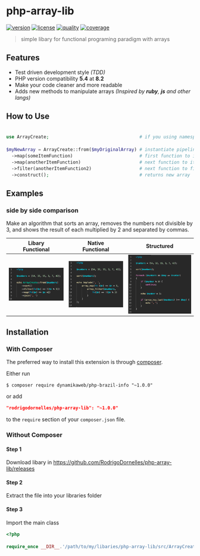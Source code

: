 # php-array-lib

[![version](https://img.shields.io/github/v/release/rodrigodornelles/php-array-lib?sort=semver&logo=packagist)](https://packagist.org/packages/rodrigodornelles/php-array-lib)
[![license](https://img.shields.io/github/license/rodrigodornelles/php-array-lib)](https://github.com/RodrigoDornelles/php-array-lib/blob/master/LICENSE) 
[![quality](https://img.shields.io/codacy/grade/5ac185bc5cb44339ac8dc2ee98e8082d?logo=codacy)](https://www.codacy.com/gh/RodrigoDornelles/php-array-lib/dashboard?utm_source=github.com&amp;utm_medium=referral&amp;utm_content=RodrigoDornelles/php-array-lib&amp;utm_campaign=Badge_Grade)
[![coverage](https://img.shields.io/codacy/coverage/5ac185bc5cb44339ac8dc2ee98e8082d?logo=codacy)](https://www.codacy.com/gh/RodrigoDornelles/php-array-lib/dashboard?utm_source=github.com&utm_medium=referral&utm_content=RodrigoDornelles/php-array-lib&utm_campaign=Badge_Coverage)

> simple libary for functional programing paradigm with arrays

## Features ##

 * Test driven development style _(TDD)_
 * PHP version compatibility **5.4** at **8.2**
 * Make your code cleaner and more readable
 * Adds new methods to manipulate arrays _(Inspired by **ruby**, **js** and other langs)_


## How to Use

```PHP

use ArrayCreate;                                  # if you using namespaces

$myNewArray = ArrayCreate::from($myOriginalArray) # instantiate pipeline class
  ->map(someItemFunction)                         # first function to iterate on each item
  ->map(anotherItemFunction)                      # next function to iterate on each item
  ->filter(anotherItemFunction2)                  # next function to filter on each item
  ->construct();                                  # returns new array
```

## Examples ##

### side by side comparison ###

Make an algorithm that sorts an array, removes the numbers not divisible by 3, and shows the result of each multiplied by 2 and separated by commas.

| Libary<br/>Functional | Native<br/>Functional | Structured |
| :-: | :-: | :-: |
| ![libary functional example](/images/libary-functional-min.png) | ![native functional example](/images/native-functional-min.png) | ![structured example](/images/structured-min.png)

## Installation ##

### With Composer ###

The preferred way to install this extension is through [composer](http://getcomposer.org/download/).

Either run

```SHELL
$ composer require dynamikaweb/php-brazil-info "~1.0.0"
```

or add

```JSON
"rodrigodornelles/php-array-lib": "~1.0.0"
```

to the `require` section of your `composer.json` file.

### Without Composer ###

#### Step 1 ####

Download libary in <https://github.com/RodrigoDornelles/php-array-lib/releases>

#### Step 2 ####

Extract the file into your libraries folder

#### Step 3 ####

Import the main class

```PHP
<?php 

require_once __DIR__.'/path/to/my/libaries/php-array-lib/src/ArrayCreate.php';

```
